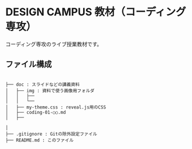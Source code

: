 # DESIGN CAMPUS 教材（コーディング専攻）

コーディング専攻のライブ授業教材です。  

## ファイル構成
```

├── doc : スライドなどの講義資料
│   ├── img : 資料で使う画像用フォルダ
│   │   ├── 
│   │   └── 
│   ├── my-theme.css : reveal.js用のCSS
│   ├── coding-01-○○.md
│   ├── 

│
├── .gitignore : Gitの除外設定ファイル
├── README.md : このファイル


```